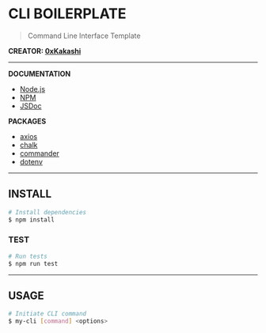 # CLI BOILERPLATE

> Command Line Interface Template

__CREATOR: [0xKakashi](https://github.com/0xkakashi)__

---

__DOCUMENTATION__

* [Node.js](https://nodejs.org)
* [NPM](https://npmjs.com)
* [JSDoc](https://jsdoc.app/)

__PACKAGES__

* [axios](https://npmjs.com/package/axios)
* [chalk](https://npmjs.com/package/chalk)
* [commander](https://npmjs.com/package/commander)
* [dotenv](https://npmjs.com/package/dotenv)

---

## INSTALL

```bash
# Install dependencies
$ npm install
```

### TEST

```bash
# Run tests
$ npm run test
```

---

## USAGE

```bash
# Initiate CLI command
$ my-cli [command] <options>
```
